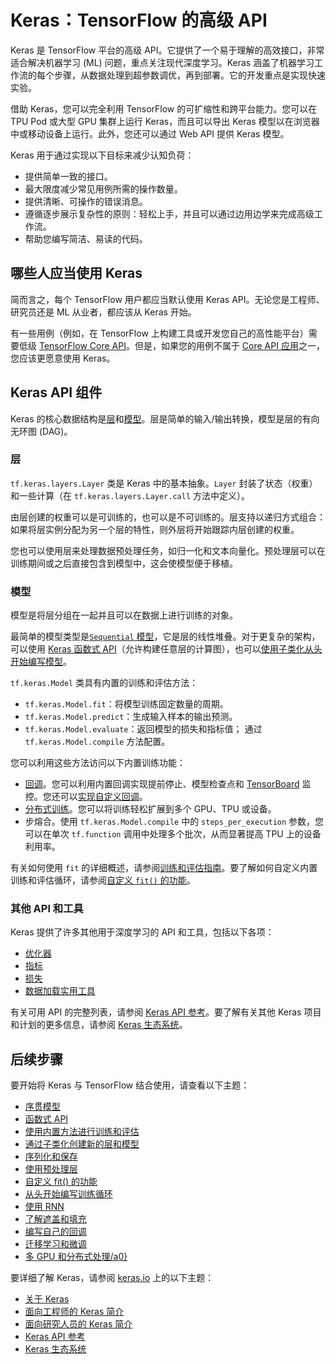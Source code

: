 # Keras：TensorFlow 的高级 API

Keras 是 TensorFlow 平台的高级 API。它提供了一个易于理解的高效接口，非常适合解决机器学习 (ML) 问题，重点关注现代深度学习。Keras 涵盖了机器学习工作流的每个步骤，从数据处理到超参数调优，再到部署。它的开发重点是实现快速实验。

借助 Keras，您可以完全利用 TensorFlow 的可扩缩性和跨平台能力。您可以在 TPU Pod 或大型 GPU 集群上运行 Keras，而且可以导出 Keras 模型以在浏览器中或移动设备上运行。此外，您还可以通过 Web API 提供 Keras 模型。

Keras 用于通过实现以下目标来减少认知负荷：

- 提供简单一致的接口。
- 最大限度减少常见用例所需的操作数量。
- 提供清晰、可操作的错误消息。
- 遵循逐步展示复杂性的原则：轻松上手，并且可以通过边用边学来完成高级工作流。
- 帮助您编写简洁、易读的代码。

## 哪些人应当使用 Keras

简而言之，每个 TensorFlow 用户都应当默认使用 Keras API。无论您是工程师、研究员还是 ML 从业者，都应该从 Keras 开始。

有一些用例（例如，在 TensorFlow 上构建工具或开发您自己的高性能平台）需要低级 [TensorFlow Core API](https://www.tensorflow.org/guide/core)。但是，如果您的用例不属于 [Core API 应用](https://www.tensorflow.org/guide/core#core_api_applications)之一，您应该更愿意使用 Keras。

## Keras API 组件

Keras 的核心数据结构是[层](https://keras.io/api/layers/)和[模型](https://keras.io/api/models/)。层是简单的输入/输出转换，模型是层的有向无环图 (DAG)。

### 层

`tf.keras.layers.Layer` 类是 Keras 中的基本抽象。`Layer` 封装了状态（权重）和一些计算（在 `tf.keras.layers.Layer.call` 方法中定义）。

由层创建的权重可以是可训练的，也可以是不可训练的。层支持以递归方式组合：如果将层实例分配为另一个层的特性，则外层将开始跟踪内层创建的权重。

您也可以使用层来处理数据预处理任务，如归一化和文本向量化。预处理层可以在训练期间或之后直接包含到模型中，这会使模型便于移植。

### 模型

模型是将层分组在一起并且可以在数据上进行训练的对象。

最简单的模型类型是[`Sequential` 模型](https://www.tensorflow.org/guide/keras/sequential_model)，它是层的线性堆叠。对于更复杂的架构，可以使用 [Keras 函数式 API](https://www.tensorflow.org/guide/keras/functional_api)（允许构建任意层的计算图），也可以[使用子类化从头开始编写模型](https://www.tensorflow.org/guide/keras/making_new_layers_and_models_via_subclassing)。

`tf.keras.Model` 类具有内置的训练和评估方法：

- `tf.keras.Model.fit`：将模型训练固定数量的周期。
- `tf.keras.Model.predict`：生成输入样本的输出预测。
- `tf.keras.Model.evaluate`：返回模型的损失和指标值； 通过 `tf.keras.Model.compile` 方法配置。

您可以利用这些方法访问以下内置训练功能：

- [回调](https://www.tensorflow.org/api_docs/python/tf/keras/callbacks)。您可以利用内置回调实现提前停止、模型检查点和 [TensorBoard](https://www.tensorflow.org/tensorboard) 监控。您还可以[实现自定义回调](https://www.tensorflow.org/guide/keras/writing_your_own_callbacks)。
- [分布式训练](https://www.tensorflow.org/guide/keras/distributed_training)。您可以将训练轻松扩展到多个 GPU、TPU 或设备。
- 步熔合。使用 `tf.keras.Model.compile` 中的 `steps_per_execution` 参数，您可以在单次 `tf.function` 调用中处理多个批次，从而显著提高 TPU 上的设备利用率。

有关如何使用 `fit` 的详细概述，请参阅[训练和评估指南](https://www.tensorflow.org/guide/keras/training_with_built_in_methods)。要了解如何自定义内置训练和评估循环，请参阅[自定义 `fit()` 的功能](https://www.tensorflow.org/guide/keras/customizing_what_happens_in_fit)。

### 其他 API 和工具

Keras 提供了许多其他用于深度学习的 API 和工具，包括以下各项：

- [优化器](https://keras.io/api/optimizers/)
- [指标](https://keras.io/api/metrics/)
- [损失](https://keras.io/api/losses/)
- [数据加载实用工具](https://keras.io/api/data_loading/)

有关可用 API 的完整列表，请参阅 [Keras API 参考](https://keras.io/api/)。要了解有关其他 Keras 项目和计划的更多信息，请参阅 [Keras 生态系统](https://keras.io/getting_started/ecosystem/)。

## 后续步骤

要开始将 Keras 与 TensorFlow 结合使用，请查看以下主题：

- [序贯模型](https://www.tensorflow.org/guide/keras/sequential_model)
- [函数式 API](https://www.tensorflow.org/guide/keras/functional)
- [使用内置方法进行训练和评估](https://www.tensorflow.org/guide/keras/training_with_built_in_methods)
- [通过子类化创建新的层和模型](https://www.tensorflow.org/guide/keras/custom_layers_and_models)
- [序列化和保存](https://www.tensorflow.org/guide/keras/save_and_serialize)
- [使用预处理层](https://www.tensorflow.org/guide/keras/preprocessing_layers)
- [自定义 fit() 的功能](https://www.tensorflow.org/guide/keras/customizing_what_happens_in_fit)
- [从头开始编写训练循环](https://www.tensorflow.org/guide/keras/writing_a_training_loop_from_scratch)
- [使用 RNN](https://www.tensorflow.org/guide/keras/rnn)
- [了解遮盖和填充](https://www.tensorflow.org/guide/keras/masking_and_padding)
- [编写自己的回调](https://www.tensorflow.org/guide/keras/custom_callback)
- [迁移学习和微调](https://www.tensorflow.org/guide/keras/transfer_learning)
- [多 GPU 和分布式处理/a0}](https://www.tensorflow.org/guide/keras/distributed_training)

要详细了解 Keras，请参阅 [keras.io](http://keras.io) 上的以下主题：

- [关于 Keras](https://keras.io/about/)
- [面向工程师的 Keras 简介](https://keras.io/getting_started/intro_to_keras_for_engineers/)
- [面向研究人员的 Keras 简介](https://keras.io/getting_started/intro_to_keras_for_researchers/)
- [Keras API 参考](https://keras.io/api/)
- [Keras 生态系统](https://keras.io/getting_started/ecosystem/)
